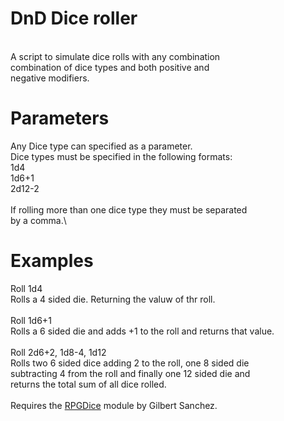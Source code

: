 # DnD Dice roller
\
A script to simulate dice rolls with any combination\
combination of dice types and both positive and\
negative modifiers.

# Parameters
Any Dice type can specified as a parameter.\
Dice types must be specified in the following formats:\
1d4\
1d6+1\
2d12-2\
\
If rolling more than one dice type they must be separated\
by a comma.\

# Examples
Roll 1d4\
Rolls a 4 sided die. Returning the valuw of thr roll.\
\
Roll 1d6+1\
Rolls a 6 sided die and adds +1 to the roll and returns that value.\
\
Roll 2d6+2, 1d8-4, 1d12\
Rolls two 6 sided dice adding 2 to the roll, one 8 sided die\
subtracting 4 from the roll and finally one 12 sided die and\
returns the total sum of all dice rolled.\
\
Requires the [RPGDice](https://github.com/HeyItsGilbert/RPGDice) module by Gilbert Sanchez.
